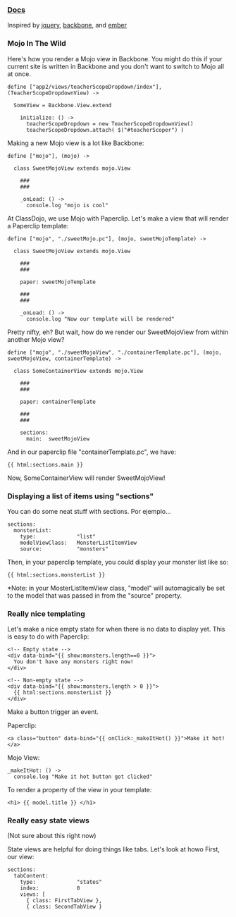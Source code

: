 ### [Docs](./docs)

Inspired by [jquery](http://jquery.com/), [backbone](http://backbonejs.org/), and [ember](http://emberjs.com/)


### Mojo In The Wild

Here's how you render a Mojo view in Backbone.  You might do this if your current site is written in Backbone and you don't want to switch to Mojo all at once.


    define ["app2/views/teacherScopeDropdown/index"], (TeacherScopeDropdownView) ->
    
      SomeView = Backbone.View.extend
    
        initialize: () ->
          teacherScopeDropdown = new TeacherScopeDropdownView()
          teacherScopeDropdown.attach( $("#teacherScoper") )


Making a new Mojo view is a lot like Backbone:

    define ["mojo"], (mojo) ->
      
      class SweetMojoView extends mojo.View
      
        ###
        ###
        
        _onLoad: () ->
          console.log "mojo is cool"


At ClassDojo, we use Mojo with Paperclip.  Let's make a view that will render a Paperclip template:

    define ["mojo", "./sweetMojo.pc"], (mojo, sweetMojoTemplate) ->
    
      class SweetMojoView extends mojo.View
      
        ###
        ###
        
        paper: sweetMojoTemplate
        
        ###
        ###
        
        _onLoad: () ->
          console.log "Now our template will be rendered"
          

Pretty nifty, eh?  But wait, how do we render our SweetMojoView from within another Mojo view?  

    define ["mojo", "./sweetMojoView", "./containerTemplate.pc"], (mojo, sweetMojoView, containerTemplate) ->
    
      class SomeContainerView extends mojo.View
      
        ###
        ###
        
        paper: containerTemplate
        
        ###
        ###
        
        sections: 
          main:  sweetMojoView
          
And in our paperclip file "containerTemplate.pc", we have:

    {{ html:sections.main }}
    
Now, SomeContainerView will render SweetMojoView!

### Displaying a list of items using "sections"

You can do some neat stuff with sections.  Por ejemplo...

    sections:
      monsterList:
        type:             "list"
        modelViewClass:   MonsterListItemView
        source:           "monsters"



Then, in your paperclip template, you could display your monster list like so:

    {{ html:sections.monsterList }}
    
*Note:  in your MosterListItemView class, "model" will automagically be set to the model that was passed in from the "source" property.
    
### Really nice templating

Let's make a nice empty state for when there is no data to display yet.  This is easy to do with Paperclip:

    <!-- Empty state -->
    <div data-bind="{{ show:monsters.length==0 }}">
      You don't have any monsters right now!
    </div>

    <!-- Non-empty state -->
    <div data-bind="{{ show:monsters.length > 0 }}">
      {{ html:sections.monsterList }}
    </div>


Make a button trigger an event.  

Paperclip:

    <a class="button" data-bind="{{ onClick:_makeItHot() }}">Make it hot!</a>

Mojo View:

    _makeItHot: () ->
      console.log "Make it hot button got clicked"
      
To render a property of the view in your template:

    <h1> {{ model.title }} </h1>
      

### Really easy state views

(Not sure about this right now)

State views are helpful for doing things like tabs.  Let's look at howo
First, our view:

    sections:
      tabContent:
        type:             "states"
        index:            0
        views: [
          { class: FirstTabView },
          { class: SecondTabView }
